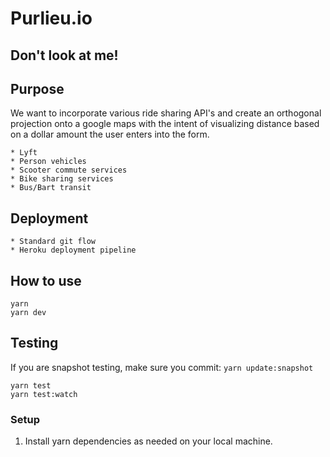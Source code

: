 # Purlieu.io
## Don't look at me! 

## Purpose
We want to incorporate various ride sharing API's and create an orthogonal projection onto a google maps with the intent of visualizing distance based on a dollar amount the user enters into the form. 

```
* Lyft 
* Person vehicles
* Scooter commute services
* Bike sharing services
* Bus/Bart transit
```

## Deployment 
```
* Standard git flow 
* Heroku deployment pipeline 
```

## How to use
```
yarn
yarn dev
```

## Testing 
If you are snapshot testing, make sure you commit: `yarn update:snapshot`
```
yarn test 
yarn test:watch
```

### Setup

1. Install yarn dependencies as needed on your local machine.
